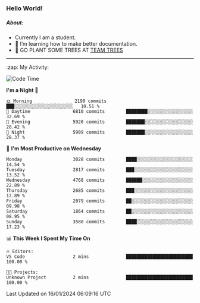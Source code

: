 ### Hello World!

##### About:
- Currently I am a student.
- 🌱 I’m learning how to make better documentation.
- 🌱 GO PLANT SOME TREES AT [TEAM TREES](https://teamtrees.org/)

---
  <summary>:zap: My Activity:</summary>
  
<!--START_SECTION:waka-->
![Code Time](http://img.shields.io/badge/Code%20Time-1%2C268%20hrs%2028%20mins-blue)

**I'm a Night 🦉** 

```text
🌞 Morning                2190 commits        ███░░░░░░░░░░░░░░░░░░░░░░   10.51 % 
🌆 Daytime                6810 commits        ████████░░░░░░░░░░░░░░░░░   32.69 % 
🌃 Evening                5920 commits        ███████░░░░░░░░░░░░░░░░░░   28.42 % 
🌙 Night                  5909 commits        ███████░░░░░░░░░░░░░░░░░░   28.37 % 
```
📅 **I'm Most Productive on Wednesday** 

```text
Monday                   3028 commits        ████░░░░░░░░░░░░░░░░░░░░░   14.54 % 
Tuesday                  2817 commits        ███░░░░░░░░░░░░░░░░░░░░░░   13.52 % 
Wednesday                4768 commits        ██████░░░░░░░░░░░░░░░░░░░   22.89 % 
Thursday                 2685 commits        ███░░░░░░░░░░░░░░░░░░░░░░   12.89 % 
Friday                   2079 commits        ██░░░░░░░░░░░░░░░░░░░░░░░   09.98 % 
Saturday                 1864 commits        ██░░░░░░░░░░░░░░░░░░░░░░░   08.95 % 
Sunday                   3588 commits        ████░░░░░░░░░░░░░░░░░░░░░   17.23 % 
```


📊 **This Week I Spent My Time On** 

```text
🔥 Editors: 
VS Code                  2 mins              █████████████████████████   100.00 % 

🐱‍💻 Projects: 
Unknown Project          2 mins              █████████████████████████   100.00 % 
```


 Last Updated on 16/01/2024 06:09:16 UTC
<!--END_SECTION:waka-->
